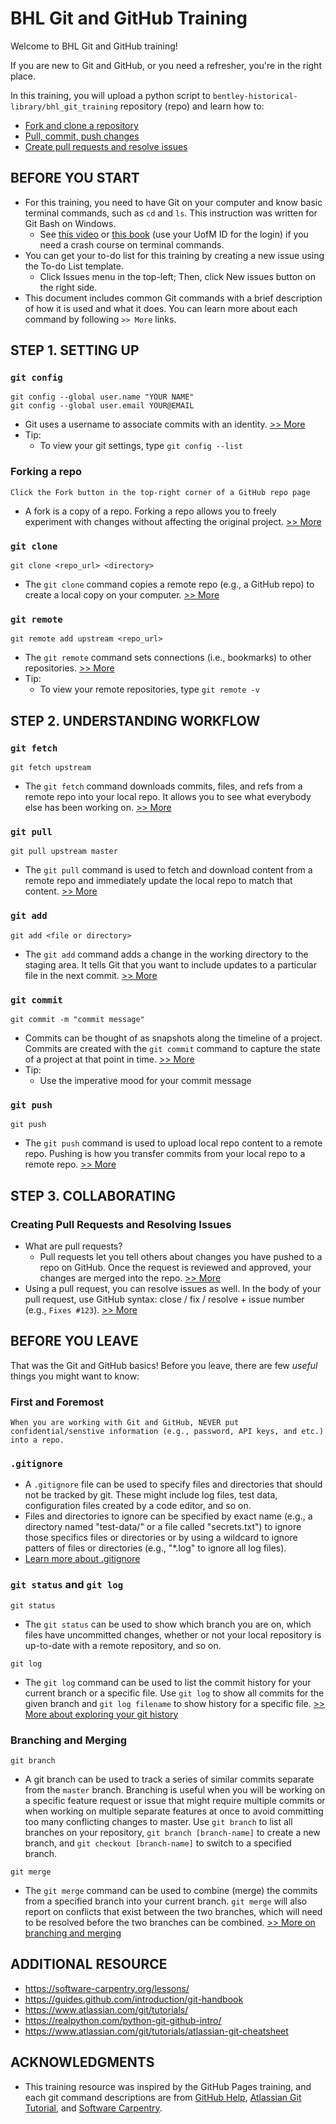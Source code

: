 # BHL Git and GitHub Training

Welcome to BHL Git and GitHub training! 

If you are new to Git and GitHub, or you need a refresher, you're in the right place. 

In this training, you will upload a python script to `bentley-historical-library/bhl_git_training` repository (repo) and learn how to:
- [Fork and clone a repository](https://github.com/bentley-historical-library/bhl_git_training#step-1-setting-up) 
- [Pull, commit, push changes](https://github.com/bentley-historical-library/bhl_git_training#step-2-understanding-workflow)
- [Create pull requests and resolve issues](https://github.com/bentley-historical-library/bhl_git_training#step-2-understanding-workflow)

## BEFORE YOU START
- For this training, you need to have Git on your computer and know basic terminal commands, such as `cd` and `ls`. This instruction was written for Git Bash on Windows.
  - See [this video](https://learning.oreilly.com/videos/learn-python-the/9780134686011/9780134686011-CLICCWindows) or [this book](https://learning.oreilly.com/library/view/learn-python-the/9780133124316/app03.html) (use your UofM ID for the login) if you need a crash course on terminal commands. 
- You can get your to-do list for this training by creating a new issue using the To-do List template.
  - Click Issues menu in the top-left; Then, click New issues button on the right side.
- This document includes common Git commands with a brief description of how it is used and what it does. You can learn more about each command by following `>> More` links.

## STEP 1. SETTING UP
### `git config`
```
git config --global user.name "YOUR NAME"
git config --global user.email YOUR@EMAIL
``` 
- Git uses a username to associate commits with an identity. [>> More](http://swcarpentry.github.io/git-novice/02-setup/index.html)
- Tip: 
  - To view your git settings, type `git config --list`

### Forking a repo
```
Click the Fork button in the top-right corner of a GitHub repo page
```
- A fork is a copy of a repo. Forking a repo allows you to freely experiment with changes without affecting the original project. [>> More](https://help.github.com/en/articles/fork-a-repo)

### `git clone`
```
git clone <repo_url> <directory>
```
- The `git clone` command copies a remote repo (e.g., a GitHub repo) to create a local copy on your computer. [>> More](https://www.atlassian.com/git/tutorials/setting-up-a-repository/git-clone)

### `git remote`
```
git remote add upstream <repo_url>
```
- The `git remote` command sets connections (i.e., bookmarks) to other repositories. [>> More](https://www.atlassian.com/git/tutorials/syncing)
- Tip:
  - To view your remote repositories, type `git remote -v`

## STEP 2. UNDERSTANDING WORKFLOW
### `git fetch`
```
git fetch upstream
```
- The `git fetch` command downloads commits, files, and refs from a remote repo into your local repo. It allows you to see what everybody else has been working on. [>> More](https://www.atlassian.com/git/tutorials/syncing/git-fetch)

### `git pull`
```
git pull upstream master
```
- The `git pull` command is used to fetch and download content from a remote repo and immediately update the local repo to match that content. [>> More](https://www.atlassian.com/git/tutorials/syncing/git-pull)

### `git add`
```
git add <file or directory>
```
- The `git add` command adds a change in the working directory to the staging area. It tells Git that you want to include updates to a particular file in the next commit. [>> More](https://www.atlassian.com/git/tutorials/saving-changes)

### `git commit`
```
git commit -m "commit message"
```
- Commits can be thought of as snapshots along the timeline of a project. Commits are created with the `git commit` command to capture the state of a project at that point in time. [>> More](https://www.atlassian.com/git/tutorials/saving-changes/git-commit)
- Tip:
  - Use the imperative mood for your commit message

### `git push`
```
git push
```
- The `git push` command is used to upload local repo content to a remote repo. Pushing is how you transfer commits from your local repo to a remote repo. [>> More](https://www.atlassian.com/git/tutorials/syncing/git-push)

## STEP 3. COLLABORATING 
### Creating Pull Requests and Resolving Issues
- What are pull requests? 
  - Pull requests let you tell others about changes you have pushed to a repo on GitHub. Once the request is reviewed and approved, your changes are merged into the repo. [>> More](https://help.github.com/en/articles/about-pull-requests)
- Using a pull request, you can resolve issues as well. In the body of your pull request, use GitHub syntax: close / fix / resolve + issue number (e.g., `Fixes #123`). [>> More](https://help.github.com/en/articles/closing-issues-using-keywords)

## BEFORE YOU LEAVE
That was the Git and GitHub basics! Before you leave, there are few *useful* things you might want to know:

### First and Foremost
```
When you are working with Git and GitHub, NEVER put confidential/senstive information (e.g., password, API keys, and etc.) into a repo.
```

### `.gitignore`
- A `.gitignore` file can be used to specify files and directories that should not be tracked by git. These might include log files, test data, configuration files created by a code editor, and so on.
- Files and directories to ignore can be specified by exact name (e.g., a directory named "test-data/" or a file called "secrets.txt") to ignore those specifics files or directories or by using a wildcard to ignore patters of files or directories (e.g., "*.log" to ignore all log files).
- [Learn more about .gitignore](http://swcarpentry.github.io/git-novice/06-ignore/index.html)

### `git status` and `git log`
```
git status
```
- The `git status` can be used to show which branch you are on, which files have uncommitted changes, whether or not your local repository is up-to-date with a remote repository, and so on.

```
git log
```
- The `git log` command can be used to list the commit history for your current branch or a specific file. Use `git log` to show all commits for the given branch and `git log filename` to show history for a specific file. [>> More about exploring your git history](http://swcarpentry.github.io/git-novice/05-history/index.html)

### Branching and Merging
```
git branch
```
- A git branch can be used to track a series of similar commits separate from the `master` branch. Branching is useful when you will be working on a specific feature request or issue that might require multiple commits or when working on multiple separate features at once to avoid committing too many conflicting changes to master. Use `git branch` to list all branches on your repository, `git branch [branch-name]` to create a new branch, and `git checkout [branch-name]` to switch to a specified branch.

```
git merge
```
- The `git merge` command can be used to combine (merge) the commits from a specified branch into your current branch. `git merge` will also report on conflicts that exist between the two branches, which will need to be resolved before the two branches can be combined. [>> More on branching and merging](https://git-scm.com/book/en/v2/Git-Branching-Basic-Branching-and-Merging)

## ADDITIONAL RESOURCE
- https://software-carpentry.org/lessons/
- https://guides.github.com/introduction/git-handbook
- https://www.atlassian.com/git/tutorials/
- https://realpython.com/python-git-github-intro/
- https://www.atlassian.com/git/tutorials/atlassian-git-cheatsheet

## ACKNOWLEDGMENTS
- This training resource was inspired by the GitHub Pages training, and each git command descriptions are from [GitHub Help](https://help.github.com), [Atlassian Git Tutorial](https://www.atlassian.com/git/tutorials), and [Software Carpentry](https://software-carpentry.org/lessons/index.html).